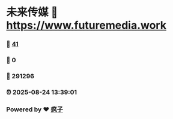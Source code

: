 # 未来传媒 :link: https://www.futuremedia.work 
### :page_facing_up: [41](https://www.futuremedia.work/tag.html) 
### :speech_balloon: 0 
### :hibiscus: 291296 
### :alarm_clock: 2025-08-24 13:39:01 
### Powered by :heart: [疯子](https://github.com/granthuang999/Gmeek)
